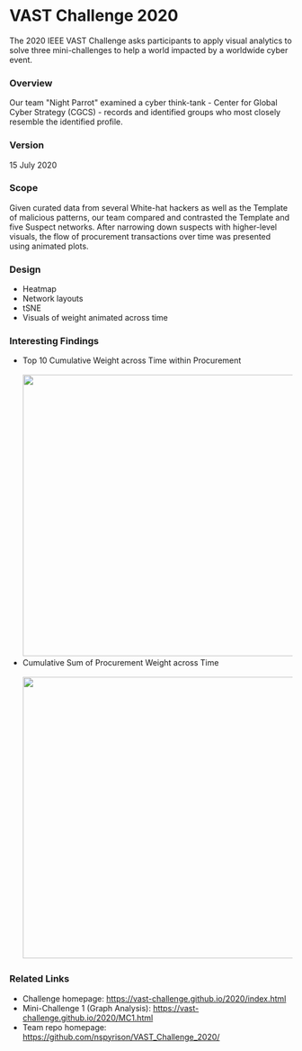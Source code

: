 # VAST Challenge 2020
The 2020 IEEE VAST Challenge asks participants to apply visual analytics to solve three mini-challenges to help a world impacted by a worldwide cyber event.


### Overview
Our team "Night Parrot" examined a cyber think-tank - Center for Global Cyber Strategy (CGCS) - records and identified groups who most closely resemble the identified profile. 

### Version
15 July 2020

### Scope
Given curated data from several White-hat hackers as well as the Template of malicious patterns, our team compared and contrasted the Template and five Suspect networks. After narrowing down suspects with higher-level visuals, the flow of procurement transactions over time was presented using animated plots. 

### Design 
* Heatmap
* Network layouts
* tSNE
* Visuals of weight animated across time

### Interesting Findings
* Top 10 Cumulative Weight across Time within Procurement</br>
&nbsp;&nbsp;&nbsp;<img src="vast-challenge/bar_purchase2.gif" width="500"></br>
* Cumulative Sum of Procurement Weight across Time</br>
&nbsp;&nbsp;<img src="vast-challenge/scatter_purchase2.gif" width="500">

### Related Links
* Challenge homepage: https://vast-challenge.github.io/2020/index.html</br>
* Mini-Challenge 1 (Graph Analysis): https://vast-challenge.github.io/2020/MC1.html</br>
* Team repo homepage: https://github.com/nspyrison/VAST_Challenge_2020/
